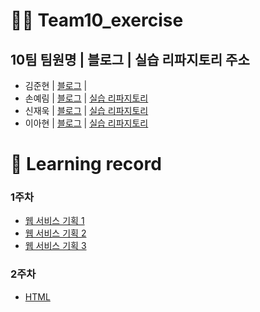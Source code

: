 # 💁‍♂️ Team10_exercise
## 10팀 팀원명 | 블로그 | 실습 리파지토리 주소

* 김준현 | [블로그]( https://velog.io/@dorin) |
* 손예림 | [블로그](https://iamyerimi.github.io) | [실습 리파지토리](https://github.com/iamyerimi/udemyProjectCamp/tree/main/week2/exercise)
* 신재욱 | [블로그](https://velog.io/@sju4486) | [실습 리파지토리](https://github.com/mrpumpkin98/UdemyCamp_Class)
* 이아현 | [블로그](https://velog.io/@pooh963) | [실습 리파지토리](https://github.com/pooh19228/udemy-project-camp.git)

# 📘  Learning record
### 1주차
- [웹 서비스 기획 1](https://velog.io/@sju4486/TIL-%EC%9B%B9-%EC%84%9C%EB%B9%84%EC%8A%A4-%EA%B8%B0%ED%9A%8D-%EC%9B%85%EC%A7%84X%EC%9C%A0%EB%8D%B0%EB%AF%B8-%EC%8A%A4%EB%82%98%EC%9D%B4%ED%8D%BC%ED%8C%A9%ED%86%A0%EB%A6%AC-%ED%94%84%EB%A1%A0%ED%8A%B8%EC%97%94%EB%93%9CReact)
- [웹 서비스 기획 2](https://velog.io/@sju4486/TIL-%EC%9B%B9-%EC%84%9C%EB%B9%84%EC%8A%A4-%EA%B8%B0%ED%9A%8D-2-%EC%9B%85%EC%A7%84X%EC%9C%A0%EB%8D%B0%EB%AF%B8-%EC%8A%A4%EB%82%98%EC%9D%B4%ED%8D%BC%ED%8C%A9%ED%86%A0%EB%A6%AC-%ED%94%84%EB%A1%A0%ED%8A%B8%EC%97%94%EB%93%9CReact)
- [웹 서비스 기획 3](https://velog.io/@sju4486/TIL-%EC%9B%B9-%EC%84%9C%EB%B9%84%EC%8A%A4-%EA%B8%B0%ED%9A%8D-3-%EC%9B%85%EC%A7%84X%EC%9C%A0%EB%8D%B0%EB%AF%B8-%EC%8A%A4%EB%82%98%EC%9D%B4%ED%8D%BC%ED%8C%A9%ED%86%A0%EB%A6%AC-%ED%94%84%EB%A1%A0%ED%8A%B8%EC%97%94%EB%93%9CReact)
### 2주차
- [HTML](https://velog.io/@sju4486/HTML-%EC%9B%85%EC%A7%84X%EC%9C%A0%EB%8D%B0%EB%AF%B8-%EC%8A%A4%EB%82%98%EC%9D%B4%ED%8D%BC%ED%8C%A9%ED%86%A0%EB%A6%AC-%ED%94%84%EB%A1%A0%ED%8A%B8%EC%97%94%EB%93%9CReact)
